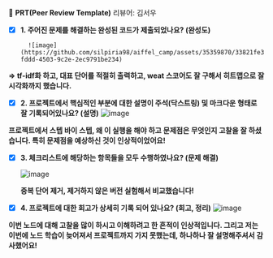 🔑 **PRT(Peer Review Template)**
리뷰어: 김서우


- [x] **1. 주어진 문제를 해결하는 완성된 코드가 제출되었나요? (완성도)**

        ![image](https://github.com/silpiria98/aiffel_camp/assets/35359870/33821fe3-fddd-4503-9c2e-2ec9791be234)

**=> tf-idf화 하고, 대표 단어를 적절히 출력하고, weat 스코어도 잘 구해서 히트맵으로 잘 시각화까지 했습니다.**

- [x] **2. 프로젝트에서 핵심적인 부분에 대한 설명이 주석(닥스트링) 및 마크다운 형태로 잘 기록되어있나요? (설명)**
          ![image](https://github.com/silpiria98/aiffel_camp/assets/35359870/decf1102-8259-4182-89b1-5b1074c9915a)

**프로젝트에서 스텝 바이 스텝, 왜 이 실행을 해야 하고 문제점은 무엇인지 고찰을 잘 하셨습니다. 특히 문제점을 예상하신 것이 인상적이었어요!**


- [x] **3. 체크리스트에 해당하는 항목들을 모두 수행하였나요? (문제 해결)**

     ![image](https://github.com/silpiria98/aiffel_camp/assets/35359870/da3a82e7-3400-41a7-bd6d-760ce98dad55)

  **중복 단어 제거, 제거하지 않은 버전 실험해서 비교했습니다!**


- [x] **4. 프로젝트에 대한 회고가 상세히 기록 되어 있나요? (회고, 정리)**
   ![image](https://github.com/silpiria98/aiffel_camp/assets/35359870/73531458-f474-4221-816a-452bc444af6b)

**이번 노드에 대해 고찰을 많이 하시고 이해하려고 한 흔적이 인상적입니다. 그리고 저는 이번에 노드 학습이 늦어져서 프로젝트까지 가지 못했는데, 하나하나 잘 설명해주셔서 감사했어요!**
